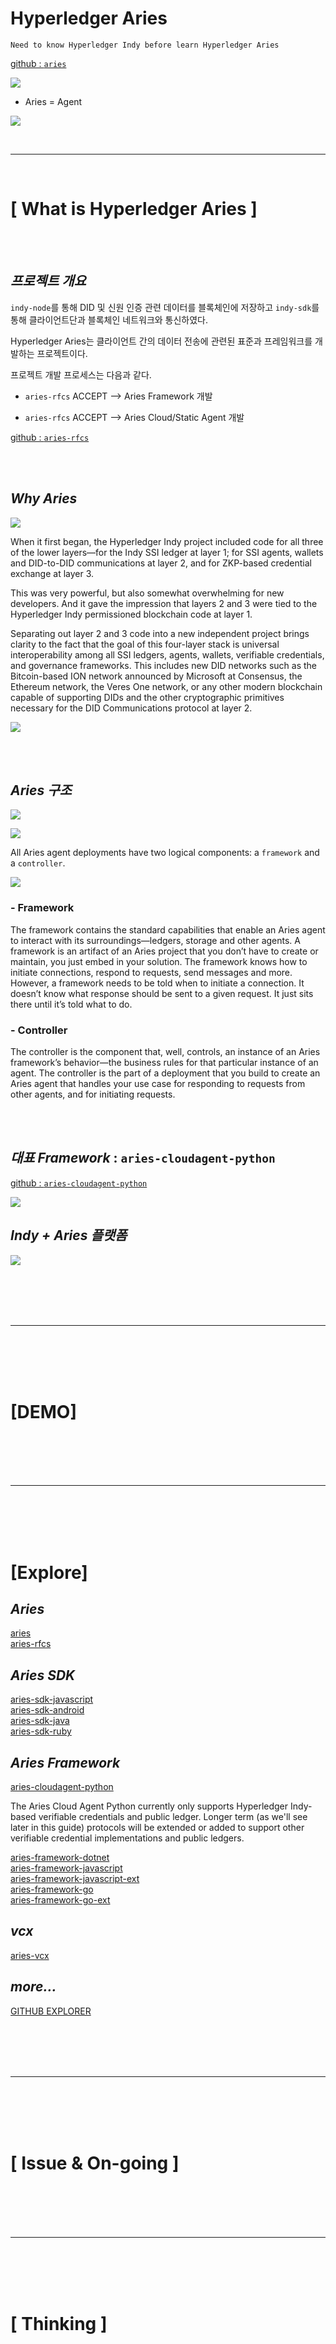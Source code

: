 # Hyperledger Aries

`Need to know Hyperledger Indy before learn Hyperledger Aries`

[github : `aries`](https://github.com/hyperledger/aries)<br>

![](./mdsrc/1.jpg)

 - Aries = Agent

![](./mdsrc/2.png)

<br>
<hr>
<br>

# [ What is Hyperledger Aries ]

<br><br>

## _프로젝트 개요_

`indy-node`를 통해 DID 및 신원 인증 관련 데이터를 블록체인에 저장하고 `indy-sdk`를 통해 클라이언트단과 블록체인 네트워크와 통신하였다.

Hyperledger Aries는 클라이언트 간의 데이터 전송에 관련된 표준과 프레임워크를 개발하는 프로젝트이다.

프로젝트 개발 프로세스는 다음과 같다.

 - `aries-rfcs` ACCEPT --> Aries Framework 개발

 - `aries-rfcs` ACCEPT --> Aries Cloud/Static Agent 개발


[github : `aries-rfcs`](https://github.com/hyperledger/aries-rfcs)<br>

<br><br>

## _Why Aries_

![](./mdsrc/3.jpg)

When it first began, the Hyperledger Indy project included code for all three of the lower layers—for the Indy SSI ledger at layer 1; for SSI agents, wallets and DID-to-DID communications at layer 2, and for ZKP-based credential exchange at layer 3.

This was very powerful, but also somewhat overwhelming for new developers. And it gave the impression that layers 2 and 3 were tied to the Hyperledger Indy permissioned blockchain code at layer 1.

Separating out layer 2 and 3 code into a new independent project brings clarity to the fact that the goal of this four-layer stack is universal interoperability among all SSI ledgers, agents, wallets, verifiable credentials, and governance frameworks. This includes new DID networks such as the Bitcoin-based ION network announced by Microsoft at Consensus, the Ethereum network, the Veres One network, or any other modern blockchain capable of supporting DIDs and the other cryptographic primitives necessary for the DID Communications protocol at layer 2.

![](./mdsrc/4.jpg)

<br><br>

## _Aries 구조_

![](./mdsrc/6.png)

![](./mdsrc/5.png)

All Aries agent deployments have two logical components: a `framework` and a `controller`.

![](./mdsrc/7.png)

### - Framework

The framework contains the standard capabilities that enable an Aries agent to interact with its surroundings—ledgers, storage and other agents. A framework is an artifact of an Aries project that you don’t have to create or maintain, you just embed in your solution. The framework knows how to initiate connections, respond to requests, send messages and more. However, a framework needs to be told when to initiate a connection. It doesn’t know what response should be sent to a given request. It just sits there until it’s told what to do.

### - Controller

The controller is the component that, well, controls, an instance of an Aries framework’s behavior—the business rules for that particular instance of an agent. The controller is the part of a deployment that you build to create an Aries agent that handles your use case for responding to requests from other agents, and for initiating requests.

<br><br>


## _대표 Framework_ : `aries-cloudagent-python`

[github : `aries-cloudagent-python`](https://github.com/hyperledger/aries-cloudagent-python)<br>

![](./mdsrc/8.png)

## _Indy + Aries 플랫폼_

![](./mdsrc/9.jpg)

<br><br><br><br><hr><br><br><br><br>

# [DEMO]


<br><br><br><br><hr><br><br><br><br>

# [Explore]

## _Aries_

[aries](https://github.com/hyperledger/aries)<br>
[aries-rfcs](https://github.com/hyperledger/aries-rfcs)<br>

## _Aries SDK_

[aries-sdk-javascript](https://github.com/hyperledger/aries-sdk-javascript)<br>
[aries-sdk-android](https://github.com/hyperledger/aries-sdk-android)<br>
[aries-sdk-java](https://github.com/hyperledger/aries-sdk-java)<br>
[aries-sdk-ruby](https://github.com/hyperledger/aries-sdk-ruby)<br>

## _Aries Framework_

[aries-cloudagent-python](https://github.com/hyperledger/aries-cloudagent-python)<br>


The Aries Cloud Agent Python currently only supports Hyperledger Indy-based verifiable credentials and public ledger. Longer term (as we'll see later in this guide) protocols will be extended or added to support other verifiable credential implementations and public ledgers.

[aries-framework-dotnet](https://github.com/hyperledger/aries-framework-dotnet)<br>
[aries-framework-javascript](https://github.com/hyperledger/<br>aries-framework-javascript)<br>
[aries-framework-javascript-ext](https://github.com/hyperledger/<br>aries-framework-javascript-ext)<br>
[aries-framework-go](https://github.com/hyperledger/aries-framework-go)<br>
[aries-framework-go-ext](https://github.com/hyperledger/aries-framework-go-ext)<br>

## _vcx_

[aries-vcx](https://github.com/hyperledger/aries-vcx)<br>

## _more..._

[GITHUB EXPLORER](https://github.com/orgs/hyperledger/repositories?language=&q=aries&sort=&type=)


<br><br><br><br><hr><br><br><br><br>

# [ Issue & On-going ]


<br><br><br><br><hr><br><br><br><br>

# [ Thinking ]
